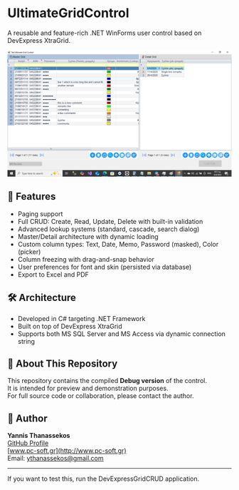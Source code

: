 # UltimateGridControl

A reusable and feature-rich .NET WinForms user control based on DevExpress XtraGrid.

![Grid Screenshot](screenshots/grid.png)

## 🚀 Features

- Paging support
- Full CRUD: Create, Read, Update, Delete with built-in validation
- Advanced lookup systems (standard, cascade, search dialog)
- Master/Detail architecture with dynamic loading
- Custom column types: Text, Date, Memo, Password (masked), Color (picker)
- Column freezing with drag-and-snap behavior
- User preferences for font and skin (persisted via database)
- Export to Excel and PDF


## 🛠 Architecture

- Developed in C# targeting .NET Framework
- Built on top of DevExpress XtraGrid
- Supports both MS SQL Server and MS Access via dynamic connection string

## 📁 About This Repository

This repository contains the compiled **Debug version** of the control.  
It is intended for preview and demonstration purposes.  
For full source code or collaboration, please contact the author.

## 👤 Author

**Yannis Thanassekos**  
[GitHub Profile](https://github.com/Yannis-Dev-Maker)  
[www.pc-soft.gr](http://www.pc-soft.gr)  
Email: ythanassekos@gmail.com

---

If you want to test this, run the DevExpressGridCRUD application.
